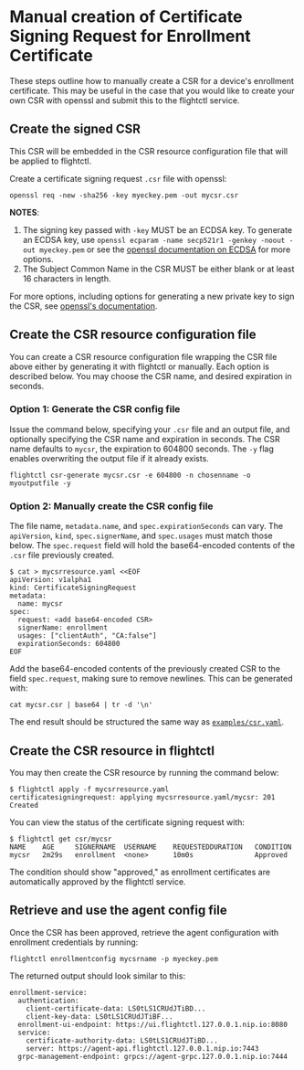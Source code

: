 # Manual creation of Certificate Signing Request for Enrollment Certificate

These steps outline how to manually create a CSR for a device's enrollment certificate. This may be useful in the case that you would like to create your own CSR with openssl and submit this to the flightctl service.

## Create the signed CSR

This CSR will be embedded in the CSR resource configuration file that will be applied to flightctl.

Create a certificate signing request `.csr` file with openssl:

```console
openssl req -new -sha256 -key myeckey.pem -out mycsr.csr
```

**NOTES**:

1. The signing key passed with `-key` MUST be an ECDSA key. To generate an ECDSA key, use `openssl ecparam -name secp521r1 -genkey -noout -out myeckey.pem` or see the [openssl documentation on ECDSA](https://docs.openssl.org/1.0.2/man1/ecparam/#synopsis) for more options.
2. The Subject Common Name in the CSR MUST be either blank or at least 16 characters in length.

For more options, including options for generating a new private key to sign the CSR, see [openssl's documentation](https://docs.openssl.org/master/man1/openssl-req/#options).

## Create the CSR resource configuration file

You can create a CSR resource configuration file wrapping the CSR file above either by generating it with flightctl or manually. Each option is described below. You may choose the CSR name, and desired expiration in seconds.

### Option 1: Generate the CSR config file

Issue the command below, specifying your `.csr` file and an output file, and optionally specifying the CSR name and expiration in seconds. The CSR name defaults to `mycsr`, the expiration to 604800 seconds. The `-y` flag enables overwriting the output file if it already exists.

```console
flightctl csr-generate mycsr.csr -e 604800 -n chosenname -o myoutputfile -y
```

### Option 2: Manually create the CSR config file

The file name, `metadata.name`, and `spec.expirationSeconds` can vary. The `apiVersion`, `kind`, `spec.signerName`, and `spec.usages` must match those below. The `spec.request` field will hold the base64-encoded contents of the `.csr` file previously created.

```console
$ cat > mycsrresource.yaml <<EOF
apiVersion: v1alpha1
kind: CertificateSigningRequest
metadata:
  name: mycsr
spec:
  request: <add base64-encoded CSR>
  signerName: enrollment
  usages: ["clientAuth", "CA:false"]
  expirationSeconds: 604800
EOF
```

Add the base64-encoded contents of the previously created CSR to the field `spec.request`, making sure to remove newlines. This can be generated with:

```console
cat mycsr.csr | base64 | tr -d '\n'
```

The end result should be structured the same way as [`examples/csr.yaml`](/examples/csr.yaml).

## Create the CSR resource in flightctl

You may then create the CSR resource by running the command below:

```console
$ flightctl apply -f mycsrresource.yaml
certificatesigningrequest: applying mycsrresource.yaml/mycsr: 201 Created
```

You can view the status of the certificate signing request with:

```console
$ flightctl get csr/mycsr
NAME    AGE     SIGNERNAME  USERNAME    REQUESTEDDURATION   CONDITION
mycsr   2m29s   enrollment  <none>      10m0s               Approved

```

The condition should show "approved," as enrollment certificates are automatically approved by the flightctl service.

## Retrieve and use the agent config file

Once the CSR has been approved, retrieve the agent configuration with enrollment credentials by running:

```console
flightctl enrollmentconfig mycsrname -p myeckey.pem
```

The returned output should look similar to this:

```console
enrollment-service:
  authentication:
    client-certificate-data: LS0tLS1CRUdJTiBD...
    client-key-data: LS0tLS1CRUdJTiBF...
  enrollment-ui-endpoint: https://ui.flightctl.127.0.0.1.nip.io:8080
  service:
    certificate-authority-data: LS0tLS1CRUdJTiBD...
    server: https://agent-api.flightctl.127.0.0.1.nip.io:7443
  grpc-management-endpoint: grpcs://agent-grpc.127.0.0.1.nip.io:7444
```
